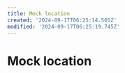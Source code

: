 ```yaml
---
title: Mock location
created: '2024-09-17T06:25:14.565Z'
modified: '2024-09-17T06:25:19.745Z'
---
```


# Mock location
